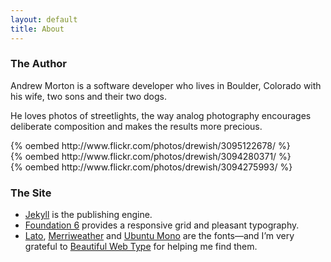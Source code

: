 ```yaml
---
layout: default
title: About
---
```

### The Author

Andrew Morton is a software developer who lives in Boulder, Colorado with his
wife, two sons and their two dogs.

He loves photos of streetlights, the way analog photography encourages
deliberate composition and makes the results more precious.

<div class="grid-x grid-margin-x">
  <div class="small-4 cell">{% oembed http://www.flickr.com/photos/drewish/3095122678/ %}</div>
  <div class="small-4 cell">{% oembed http://www.flickr.com/photos/drewish/3094280371/ %}</div>
  <div class="small-4 cell">{% oembed http://www.flickr.com/photos/drewish/3094275993/ %}</div>
</div>

### The Site

- [Jekyll](http://jekyllrb.com/) is the publishing engine.
- [Foundation 6](http://foundation.zurb.com/) provides a responsive grid and
  pleasant typography.
- [Lato](http://www.google.com/fonts/specimen/Lato),
  [Merriweather](http://www.google.com/fonts/specimen/Merriweather) and
  [Ubuntu Mono](http://www.google.com/fonts/specimen/Ubuntu%20Mono) are the
  fonts—and I’m very grateful to [Beautiful Web Type](http://hellohappy.org/beautiful-web-type/)
  for helping me find them.
